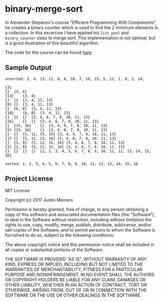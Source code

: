 # binary-merge-sort

In Alexander Stepanov's course "Efficient Programming With Components", he creates a binary counter which is used to find the 2 minimum elements in a collection. In this excercise I have applied his `list_pool` and `binary_counter` class to merge sort. This implementation is not optimal, but is a good illustration of this beautiful algorithm.

The code for the course can be found [here](https://github.com/rjernst/stepanov-components-course)


## Sample Output

```
unsorted: 3, 4, 13, 11, 8, 6, 10, 7, 16, 15, 5, 12, 1, 9, 2, 14, 

{3}
{}	{3, 4}
{13}	{3, 4}
{}	{}	{3, 4, 11, 13}
{8}	{}	{3, 4, 11, 13}
{}	{6, 8}	{3, 4, 11, 13}
{10}	{6, 8}	{3, 4, 11, 13}
{}	{}	{}	{3, 4, 6, 7, 8, 10, 11, 13}
{16}	{}	{}	{3, 4, 6, 7, 8, 10, 11, 13}
{}	{15, 16}	{}	{3, 4, 6, 7, 8, 10, 11, 13}	
{5}	{15, 16}	{}	{3, 4, 6, 7, 8, 10, 11, 13}
{}	{}	{5, 12, 15, 16}	{3, 4, 6, 7, 8, 10, 11, 13}
{1}	{}	{5, 12, 15, 16}	{3, 4, 6, 7, 8, 10, 11, 13}
{}	{1, 9}	{5, 12, 15, 16}	{3, 4, 6, 7, 8, 10, 11, 13}
{2}	{1, 9}	{5, 12, 15, 16}	{3, 4, 6, 7, 8, 10, 11, 13}
{}	{}	{}	{}	{1, 2, 3, 4, 5, 6, 7, 8, 9, 10, 11, 12, 13, 14, 15, 16}

sorted: 1, 2, 3, 4, 5, 6, 7, 8, 9, 10, 11, 12, 13, 14, 15, 16 

```

## Project License

MIT License

Copyright (c) 2017 Justin Meiners

Permission is hereby granted, free of charge, to any person obtaining a copy of this software and associated documentation files (the "Software"), to deal in the Software without restriction, including without limitation the rights to use, copy, modify, merge, publish, distribute, sublicense, and/or sell copies of the Software, and to permit persons to whom the Software is furnished to do so, subject to the following conditions:

The above copyright notice and this permission notice shall be included in all copies or substantial portions of the Software.

THE SOFTWARE IS PROVIDED "AS IS", WITHOUT WARRANTY OF ANY KIND, EXPRESS OR IMPLIED, INCLUDING BUT NOT LIMITED TO THE WARRANTIES OF MERCHANTABILITY, FITNESS FOR A PARTICULAR PURPOSE AND NONINFRINGEMENT. IN NO EVENT SHALL THE AUTHORS OR COPYRIGHT HOLDERS BE LIABLE FOR ANY CLAIM, DAMAGES OR OTHER LIABILITY, WHETHER IN AN ACTION OF CONTRACT, TORT OR OTHERWISE, ARISING FROM, OUT OF OR IN CONNECTION WITH THE SOFTWARE OR THE USE OR OTHER DEALINGS IN THE SOFTWARE.
